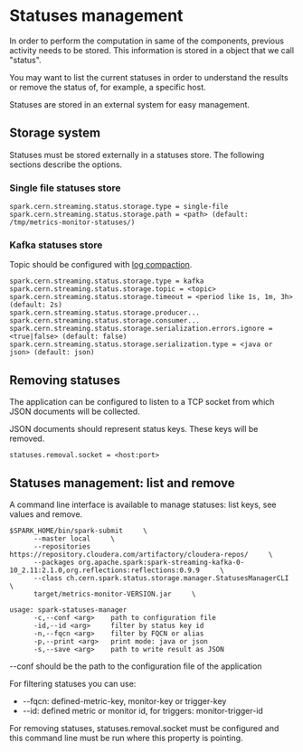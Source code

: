 # Statuses management

In order to perform the computation in same of the components, previous activity needs to be stored. This information is stored in a object that we call "status".

You may want to list the current statuses in order to understand the results or remove the status of, for example, a specific host.

Statuses are stored in an external system for easy management.

## Storage system

Statuses must be stored externally in a statuses store. The following sections describe the options.

### Single file statuses store

```
spark.cern.streaming.status.storage.type = single-file
spark.cern.streaming.status.storage.path = <path> (default: /tmp/metrics-monitor-statuses/)
```

### Kafka statuses store

Topic should be configured with [log compaction](https://kafka.apache.org/documentation/#compaction).

```
spark.cern.streaming.status.storage.type = kafka
spark.cern.streaming.status.storage.topic = <topic>
spark.cern.streaming.status.storage.timeout = <period like 1s, 1m, 3h> (default: 2s)
spark.cern.streaming.status.storage.producer...
spark.cern.streaming.status.storage.consumer...
spark.cern.streaming.status.storage.serialization.errors.ignore = <true|false> (default: false)
spark.cern.streaming.status.storage.serialization.type = <java or json> (default: json)
```

## Removing statuses

The application can be configured to listen to a TCP socket from which JSON documents will be collected.

JSON documents should represent status keys. These keys will be removed.

```
statuses.removal.socket = <host:port>
```

## Statuses management: list and remove

A command line interface is available to manage statuses: list keys, see values and remove.

```
$SPARK_HOME/bin/spark-submit     \
      --master local     \
      --repositories https://repository.cloudera.com/artifactory/cloudera-repos/     \
      --packages org.apache.spark:spark-streaming-kafka-0-10_2.11:2.1.0,org.reflections:reflections:0.9.9     \
      --class ch.cern.spark.status.storage.manager.StatusesManagerCLI     \
      target/metrics-monitor-VERSION.jar     \
	
usage: spark-statuses-manager
      -c,--conf <arg>    path to configuration file
      -id,--id <arg>     filter by status key id
      -n,--fqcn <arg>    filter by FQCN or alias
      -p,--print <arg>   print mode: java or json
      -s,--save <arg>    path to write result as JSON
```

--conf should be the path to the configuration file of the application

For filtering statuses you can use:
* --fqcn: defined-metric-key, monitor-key or trigger-key
* --id: defined metric or monitor id, for triggers: monitor-trigger-id

For removing statuses, statuses.removal.socket must be configured and this command line must be run where this property is pointing.



